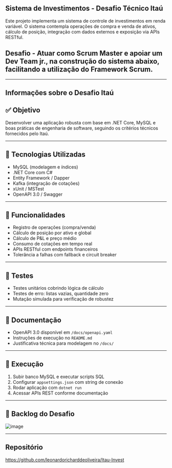## Sistema de Investimentos - Desafio Técnico Itaú

Este projeto implementa um sistema de controle de investimentos em renda variável. O sistema contempla operações de compra e venda de ativos, cálculo de posição, integração com dados externos e exposição via APIs RESTful.

## **Desafio - Atuar como Scrum Master e apoiar um Dev Team jr., na construção do sistema abaixo, facilitando a utilização do Framework Scrum.**

---
## **Informações sobre o Desafio Itaú**
## ✅ Objetivo
Desenvolver uma aplicação robusta com base em .NET Core, MySQL e boas práticas de engenharia de software, seguindo os critérios técnicos fornecidos pelo Itaú.

---

## 🚀 Tecnologias Utilizadas
- MySQL (modelagem e índices)
- .NET Core com C#
- Entity Framework / Dapper
- Kafka (integração de cotações)
- xUnit / MSTest
- OpenAPI 3.0 / Swagger

---

## 🧠 Funcionalidades
- Registro de operações (compra/venda)
- Cálculo de posição por ativo e global
- Cálculo de P&L e preço médio
- Consumo de cotações em tempo real
- APIs RESTful com endpoints financeiros
- Tolerância a falhas com fallback e circuit breaker

---

## 🧪 Testes
- Testes unitários cobrindo lógica de cálculo
- Testes de erro: listas vazias, quantidade zero
- Mutação simulada para verificação de robustez

---

## 📄 Documentação
- OpenAPI 3.0 disponível em `/docs/openapi.yaml`
- Instruções de execução no `README.md`
- Justificativa técnica para modelagem no `/docs/`

---

## 📝 Execução
1. Subir banco MySQL e executar scripts SQL
2. Configurar `appsettings.json` com string de conexão
3. Rodar aplicação com `dotnet run`
4. Acessar APIs REST conforme documentação

---

## 🧾 Backlog do Desafio
![image](https://github.com/user-attachments/assets/e2187e3b-3bf1-4986-9947-0a9122dc97c2)


---
## Repositório 
https://github.com/leonardoricharddeoliveira/Itau-Invest

